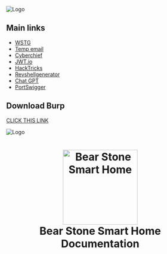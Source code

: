 ![Logo](https://i.imgur.com/LxiVYkf.png)


## Main links

 - [WSTG](https://github.com/OWASP/wstg/tree/master/document)
 - [Temp email](https://linux0.net/)
 - [Cyberchief](https://gchq.github.io/CyberChef/)
  - [JWT.io](https://jwt.io/)
 - [HackTricks](https://book.hacktricks.xyz/welcome/readme)
  - [Revshellgenerator](https://tex2e.github.io/reverse-shell-generator/index.html)
 - [Chat GPT](https://chat.openai.com/)
 - [PortSwigger](https://portswigger.net/)

## Download Burp


[CLICK THIS LINK](https://github.com/Maverick-25/Burp-Suite/releases/download/tool/Burp-Suite.rar)

![Logo](https://media.giphy.com/media/DLm2IJPuLnMTS/giphy.gif)


<h1 align="center">
  <img src="https://media.giphy.com/media/DLm2IJPuLnMTS/giphy.gif" alt="Bear Stone Smart Home" width="200"></a>
  <br>
  Bear Stone Smart Home Documentation
</h1>
